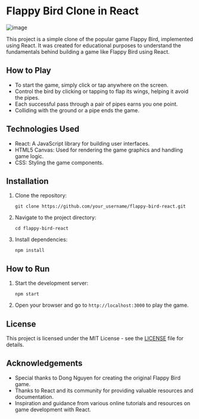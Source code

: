 # Flappy Bird Clone in React

![image](https://github.com/rickypcyt/flappybird/assets/105986682/10f38130-fe62-41f8-9167-5a87843d80b7)

This project is a simple clone of the popular game Flappy Bird, implemented using React. It was created for educational purposes to understand the fundamentals behind building a game like Flappy Bird using React.

## How to Play
- To start the game, simply click or tap anywhere on the screen.
- Control the bird by clicking or tapping to flap its wings, helping it avoid the pipes.
- Each successful pass through a pair of pipes earns you one point.
- Colliding with the ground or a pipe ends the game.

## Technologies Used
- React: A JavaScript library for building user interfaces.
- HTML5 Canvas: Used for rendering the game graphics and handling game logic.
- CSS: Styling the game components.

## Installation
1. Clone the repository:
   ```
   git clone https://github.com/your_username/flappy-bird-react.git
   ```
2. Navigate to the project directory:
   ```
   cd flappy-bird-react
   ```
3. Install dependencies:
   ```
   npm install
   ```
   
## How to Run
1. Start the development server:
   ```
   npm start
   ```
2. Open your browser and go to `http://localhost:3000` to play the game.


## License
This project is licensed under the MIT License - see the [LICENSE](LICENSE) file for details.

## Acknowledgements
- Special thanks to Dong Nguyen for creating the original Flappy Bird game.
- Thanks to React and its community for providing valuable resources and documentation.
- Inspiration and guidance from various online tutorials and resources on game development with React.
